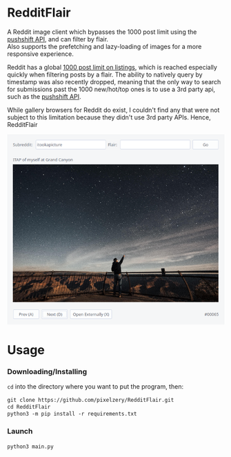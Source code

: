 # RedditFlair
A Reddit image client which bypasses the 1000 post limit using the [pushshift API](https://github.com/pushshift/api ), and can filter by flair.<br>
Also supports the prefetching and lazy-loading of images for a more responsive experience.

Reddit has a global [1000 post limit on listings](https://www.reddit.com/8zhcmr ), which is reached especially quickly when filtering posts by a flair. 
The ability to natively query by timestamp was also recently dropped, meaning that the only way to search for submissions past the 1000 new/hot/top ones
is to use a 3rd party api, such as the [pushshift API](https://github.com/pushshift/api ).

While gallery browsers for Reddit do exist, I couldn't find any that were not subject to this limitation because they didn't use 3rd party APIs. Hence, RedditFlair

<center><img src="res/scrot.png"></center>

# Usage
### Downloading/Installing
`cd` into the directory where you want to put the program, then:

```
git clone https://github.com/pixelzery/RedditFlair.git
cd RedditFlair
python3 -m pip install -r requirements.txt
```

### Launch
```
python3 main.py
```